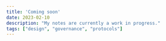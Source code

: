 ```yaml
---
title: 'Coming soon'
date: 2023-02-10
description: "My notes are currently a work in progress."
tags: ["design", "governance", "protocols"]
---
```

